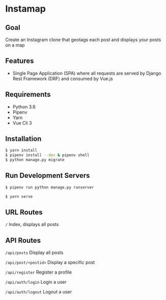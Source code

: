 # Instamap

## Goal

Create an Instagram clone that geotags each post and displays your posts on a map

## Features

- Single Page Application (SPA) where all requests are served by Django Rest Framework (DRF) and consumed by Vue.js

## Requirements

- Python 3.6
- Pipenv
- Yarn
- Vue Cli 3

## Installation

```bash
$ yarn install
$ pipenv install --dev & pipenv shell
$ python manage.py migrate
```

## Run Development Servers

```bash
$ pipenv run python manage.py runserver
```

```bash
$ yarn serve
```

## URL Routes

`/` Index, displays all posts

## API Routes

`/api/posts` Display all posts

`/api/post/<postid>` Display a specific post

`/api/register` Register a profile

`/api/auth/login` Login a user

`/api/auth/logout` Logout a user
